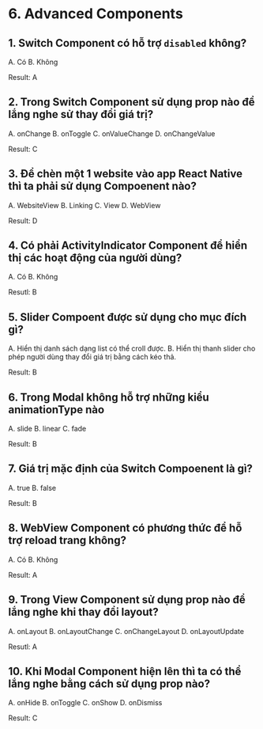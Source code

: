 # 6. Advanced Components

## 1. Switch Component có hỗ trợ `disabled` không?
A. Có 
B. Không

Result: A

## 2. Trong Switch Component sử dụng prop nào để lắng nghe sử thay đổi giá trị?

A. onChange
B. onToggle
C. onValueChange
D. onChangeValue

Result: C

## 3. Để chèn một 1 website vào app React Native thì ta phải sử dụng Compoenent nào?

A. WebsiteView
B. Linking
C. View
D. WebView

Result: D

## 4. Có phải ActivityIndicator Component để hiển thị các hoạt động của người dùng?
A. Có
B. Không

Resutl: B

## 5. Slider Compoent được sử dụng cho mục đích gì?
A. Hiển thị danh sách dạng list có thể croll được.
B. Hiển thị thanh slider cho phép người dùng thay đổi giá trị bằng cách kéo thả.

Result: B

## 6. Trong Modal không hỗ trợ những kiểu animationType nào

A. slide
B. linear
C. fade

Result: B

## 7. Giá trị mặc định của Switch Compoenent là gì?

A. true
B. false

Result: B

## 8. WebView Component có phương thức để hỗ trợ reload trang không?

A. Có
B. Không

Result: A

## 9. Trong View Component sử dụng prop nào để lắng nghe khi thay đổi layout?

A. onLayout
B. onLayoutChange
C. onChangeLayout
D. onLayoutUpdate

Resutl: A

## 10. Khi Modal Component hiện lên thì ta có thể lắng nghe bằng cách sử dụng prop nào?

A. onHide
B. onToggle
C. onShow
D. onDismiss

Result: C
